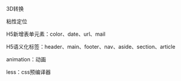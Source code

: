 
3D转换

粘性定位

H5新增表单元素：color、date、url、mail

H5语义化标签：header、main、footer、nav、aside、section、article

animation：动画

less：css预编译器
